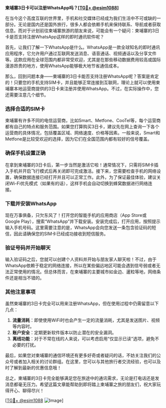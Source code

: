 **柬埔寨3日卡可以注册WhatsApp吗？[[TG💪+ @esim1088](https://t.me/s/esim1088)]**

在当今这个高度互联的世界里，手机和社交媒体已经成为我们生活中不可或缺的一部分。无论是国内还是国外旅行，很多人都会依赖手机来保持联系、导航或者获取信息。而对于计划前往柬埔寨旅游的朋友来说，可能会有一个疑问：柬埔寨的3日卡是否支持注册WhatsApp这样的即时通讯软件呢？

首先，让我们了解一下WhatsApp是什么。WhatsApp是一款全球知名的即时通讯应用程序，它允许用户通过互联网发送消息、语音通话、视频通话以及分享文件等。这款应用在全球范围内都非常受欢迎，尤其是在那些移动数据费用较高或国际漫游昂贵的地方，使用WhatsApp能够极大地节省通信成本。

那么，回到问题本身——柬埔寨的3日卡能否支持注册WhatsApp呢？答案是肯定的！只要您的手机支持SIM卡，并且能够正常连接到互联网，理论上就可以使用柬埔寨本地运营商提供的3日卡来注册并使用WhatsApp。不过，在实际操作中，您还需要注意几个细节。

### **选择合适的SIM卡**
柬埔寨有许多不同的电信运营商，比如Smart、Metfone、CooTel等，每个运营商都有自己的特点和服务范围。如果您打算购买3日卡，建议先在网上查询一下各个运营商的具体情况，包括覆盖区域、网络速度、价格等因素。一般来说，Smart和Metfone是比较受欢迎的选择，因为它们在全国范围内都有较好的信号覆盖。

### **确保手机设置正确**
在拿到柬埔寨的3日卡后，第一步当然是激活它啦！通常情况下，只需将SIM卡插入手机并开启飞行模式后再关闭即可完成激活。接下来，您需要检查手机的网络设置，确保数据连接已经打开并且可以正常工作。此外，为了保证最佳体验，建议关闭Wi-Fi优先模式（如果有的话），这样手机会自动切换到蜂窝数据进行网络连接。

### **下载并安装WhatsApp**
现在万事俱备，只欠东风了！打开您的智能手机的应用商店（App Store或Google Play），搜索“WhatsApp”并下载安装。安装完成后，打开应用，按照提示输入手机号码。这里需要注意的是，WhatsApp会向您发送一条包含验证码的短信，因此请确保您的SIM卡已经成功接收到短信服务。

### **验证号码并开始聊天**
输入验证码之后，您就可以创建个人资料并开始与朋友家人聊天啦！不过，由于WhatsApp依赖于稳定的网络连接，所以在某些偏远地区可能会遇到信号弱或者无法正常使用的情况。但总体而言，在柬埔寨的主要城市如金边、暹粒等地，网络条件还是相当不错的。

### **其他注意事项**
虽然柬埔寨的3日卡完全可以用来注册WhatsApp，但在使用过程中仍需留意以下几点：
1. **流量消耗**：即使使用WiFi时也会产生一定的流量消耗，尤其是发送图片、视频等内容时。
2. **账户安全**：定期更新软件版本以防止潜在的安全漏洞。
3. **离线功能**：对于不常在线的人来说，可以考虑启用“仅显示已读”选项，避免不必要的打扰。

最后，如果您对柬埔寨的通信环境还有更多好奇或者疑问的话，不妨关注我们的公众号或者加入相关的讨论群组。在这里，您可以与其他旅行者交流经验，也可以及时了解到最新的优惠信息哦！

总之，柬埔寨的3日卡完全能够满足您在旅途中的通讯需求，无论是打电话还是发消息都毫无压力。希望这篇文章能帮助到即将踏上柬埔寨之旅的朋友们，祝大家玩得开心、聊得尽兴！

[[TG💪+ @esim1088](https://t.me/s/esim1088) ![Image](https://i.postimg.cc/4NQfJmqS/Snipaste-2025-05-13-00-14-12.png)]